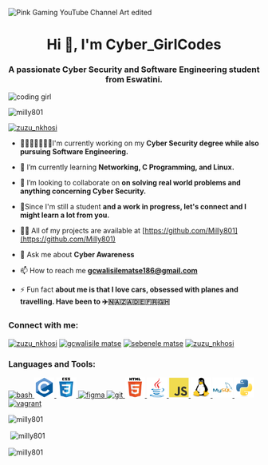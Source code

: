 
![Pink Gaming YouTube Channel Art edited](https://user-images.githubusercontent.com/105049231/228472018-b0682d5d-0068-4f1c-bcfd-428a5033b50a.png)




<h1 align="center">Hi 👋, I'm Cyber_GirlCodes</h1>
<h3 align="center">A passionate Cyber Security and Software Engineering student from Eswatini.</h3>

![coding girl](https://user-images.githubusercontent.com/105049231/228482783-ac5723fb-3ee3-41b5-bc0f-0086145a1de4.gif)

<p align="left"> <img src="https://komarev.com/ghpvc/?username=milly801&label=Profile%20views&color=0e75b6&style=flat" alt="milly801" /> </p>

<p align="left"> <a href="https://twitter.com/zuzu_nkhosi" target="blank"><img src="https://img.shields.io/twitter/follow/zuzu_nkhosi?logo=twitter&style=for-the-badge" alt="zuzu_nkhosi" /></a> </p>

- 🔭👩🏾‍💻👩🏾‍🎓I'm currently working on my **Cyber Security degree while also pursuing Software Engineering.**

- 🌱 I’m currently learning **Networking, C Programming, and Linux.**

- 👯 I’m looking to collaborate on **on solving real world problems and anything concerning Cyber Security.**

- 🤝Since I'm still a student **and a work in progress, let's connect and I might learn a lot from you.**

- 👨‍💻 All of my projects are available at [https://github.com/Milly801](https://github.com/Milly801)

- 💬 Ask me about **Cyber Awareness**

- 📫 How to reach me **gcwalisilematse186@gmail.com**

- ⚡ Fun fact **about me is that I love cars, obsessed with planes and travelling. Have been to ✈️🇳🇦🇿🇦🇩🇪🇫🇷🇬🇭**

<h3 align="left">Connect with me:</h3>
<p align="left">
<a href="https://twitter.com/zuzu_nkhosi" target="blank"><img align="center" src="https://raw.githubusercontent.com/rahuldkjain/github-profile-readme-generator/master/src/images/icons/Social/twitter.svg" alt="zuzu_nkhosi" height="30" width="40" /></a>
<a href="https://linkedin.com/in/gcwalisile matse" target="blank"><img align="center" src="https://raw.githubusercontent.com/rahuldkjain/github-profile-readme-generator/master/src/images/icons/Social/linked-in-alt.svg" alt="gcwalisile matse" height="30" width="40" /></a>
<a href="https://fb.com/sebenele matse" target="blank"><img align="center" src="https://raw.githubusercontent.com/rahuldkjain/github-profile-readme-generator/master/src/images/icons/Social/facebook.svg" alt="sebenele matse" height="30" width="40" /></a>
<a href="https://instagram.com/zuzu_nkhosi" target="blank"><img align="center" src="https://raw.githubusercontent.com/rahuldkjain/github-profile-readme-generator/master/src/images/icons/Social/instagram.svg" alt="zuzu_nkhosi" height="30" width="40" /></a>
</p>

<h3 align="left">Languages and Tools:</h3>
<p align="left"> <a href="https://www.gnu.org/software/bash/" target="_blank" rel="noreferrer"> <img src="https://www.vectorlogo.zone/logos/gnu_bash/gnu_bash-icon.svg" alt="bash" width="40" height="40"/> </a> <a href="https://www.cprogramming.com/" target="_blank" rel="noreferrer"> <img src="https://raw.githubusercontent.com/devicons/devicon/master/icons/c/c-original.svg" alt="c" width="40" height="40"/> </a> <a href="https://www.w3schools.com/css/" target="_blank" rel="noreferrer"> <img src="https://raw.githubusercontent.com/devicons/devicon/master/icons/css3/css3-original-wordmark.svg" alt="css3" width="40" height="40"/> </a> <a href="https://www.figma.com/" target="_blank" rel="noreferrer"> <img src="https://www.vectorlogo.zone/logos/figma/figma-icon.svg" alt="figma" width="40" height="40"/> </a> <a href="https://git-scm.com/" target="_blank" rel="noreferrer"> <img src="https://www.vectorlogo.zone/logos/git-scm/git-scm-icon.svg" alt="git" width="40" height="40"/> </a> <a href="https://www.w3.org/html/" target="_blank" rel="noreferrer"> <img src="https://raw.githubusercontent.com/devicons/devicon/master/icons/html5/html5-original-wordmark.svg" alt="html5" width="40" height="40"/> </a> <a href="https://www.java.com" target="_blank" rel="noreferrer"> <img src="https://raw.githubusercontent.com/devicons/devicon/master/icons/java/java-original.svg" alt="java" width="40" height="40"/> </a> <a href="https://developer.mozilla.org/en-US/docs/Web/JavaScript" target="_blank" rel="noreferrer"> <img src="https://raw.githubusercontent.com/devicons/devicon/master/icons/javascript/javascript-original.svg" alt="javascript" width="40" height="40"/> </a> <a href="https://www.linux.org/" target="_blank" rel="noreferrer"> <img src="https://raw.githubusercontent.com/devicons/devicon/master/icons/linux/linux-original.svg" alt="linux" width="40" height="40"/> </a> <a href="https://www.mysql.com/" target="_blank" rel="noreferrer"> <img src="https://raw.githubusercontent.com/devicons/devicon/master/icons/mysql/mysql-original-wordmark.svg" alt="mysql" width="40" height="40"/> </a> <a href="https://www.python.org" target="_blank" rel="noreferrer"> <img src="https://raw.githubusercontent.com/devicons/devicon/master/icons/python/python-original.svg" alt="python" width="40" height="40"/> </a> <a href="https://www.vagrantup.com/" target="_blank" rel="noreferrer"> <img src="https://www.vectorlogo.zone/logos/vagrantup/vagrantup-icon.svg" alt="vagrant" width="40" height="40"/> </a> </p>

<p><img align="center" src="https://github-readme-stats.vercel.app/api/top-langs?username=milly801&show_icons=true&locale=en&layout=compact" alt="milly801" /></p>

<p>&nbsp;<img align="center" src="https://github-readme-stats.vercel.app/api?username=milly801&show_icons=true&locale=en" alt="milly801" /></p>

<p><img align="center" src="https://github-readme-streak-stats.herokuapp.com/?user=milly801&" alt="milly801" /></p>

